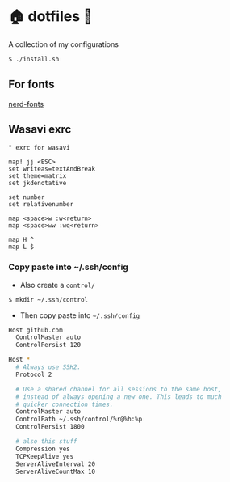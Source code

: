 # 🏠 dotfiles 🚀
A collection of my configurations
```bash
$ ./install.sh
```
## For fonts
[nerd-fonts](https://github.com/ryanoasis/nerd-fonts#font-installation)

## Wasavi exrc
```vim
" exrc for wasavi

map! jj <ESC>
set writeas=textAndBreak
set theme=matrix
set jkdenotative

set number
set relativenumber

map <space>w :w<return>
map <space>ww :wq<return>

map H ^
map L $
```
### Copy paste into ~/.ssh/config
- Also create a `control/`
```bash
$ mkdir ~/.ssh/control
```
- Then copy paste into `~/.ssh/config`
```bash
Host github.com
  ControlMaster auto
  ControlPersist 120

Host *
  # Always use SSH2.
  Protocol 2

  # Use a shared channel for all sessions to the same host,
  # instead of always opening a new one. This leads to much
  # quicker connection times.
  ControlMaster auto
  ControlPath ~/.ssh/control/%r@%h:%p
  ControlPersist 1800

  # also this stuff
  Compression yes
  TCPKeepAlive yes
  ServerAliveInterval 20
  ServerAliveCountMax 10
```
